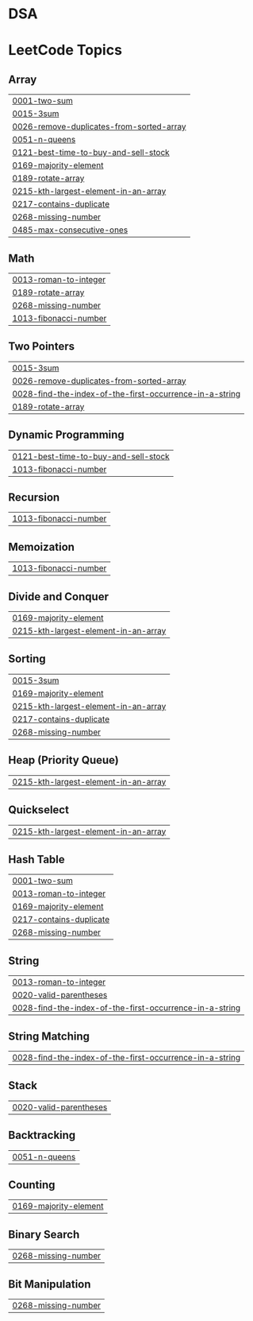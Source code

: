# DSA
<!---LeetCode Topics Start-->
# LeetCode Topics
## Array
|  |
| ------- |
| [0001-two-sum](https://github.com/RANJAN1602/DSA/tree/master/0001-two-sum) |
| [0015-3sum](https://github.com/RANJAN1602/DSA/tree/master/0015-3sum) |
| [0026-remove-duplicates-from-sorted-array](https://github.com/RANJAN1602/DSA/tree/master/0026-remove-duplicates-from-sorted-array) |
| [0051-n-queens](https://github.com/RANJAN1602/DSA/tree/master/0051-n-queens) |
| [0121-best-time-to-buy-and-sell-stock](https://github.com/RANJAN1602/DSA/tree/master/0121-best-time-to-buy-and-sell-stock) |
| [0169-majority-element](https://github.com/RANJAN1602/DSA/tree/master/0169-majority-element) |
| [0189-rotate-array](https://github.com/RANJAN1602/DSA/tree/master/0189-rotate-array) |
| [0215-kth-largest-element-in-an-array](https://github.com/RANJAN1602/DSA/tree/master/0215-kth-largest-element-in-an-array) |
| [0217-contains-duplicate](https://github.com/RANJAN1602/DSA/tree/master/0217-contains-duplicate) |
| [0268-missing-number](https://github.com/RANJAN1602/DSA/tree/master/0268-missing-number) |
| [0485-max-consecutive-ones](https://github.com/RANJAN1602/DSA/tree/master/0485-max-consecutive-ones) |
## Math
|  |
| ------- |
| [0013-roman-to-integer](https://github.com/RANJAN1602/DSA/tree/master/0013-roman-to-integer) |
| [0189-rotate-array](https://github.com/RANJAN1602/DSA/tree/master/0189-rotate-array) |
| [0268-missing-number](https://github.com/RANJAN1602/DSA/tree/master/0268-missing-number) |
| [1013-fibonacci-number](https://github.com/RANJAN1602/DSA/tree/master/1013-fibonacci-number) |
## Two Pointers
|  |
| ------- |
| [0015-3sum](https://github.com/RANJAN1602/DSA/tree/master/0015-3sum) |
| [0026-remove-duplicates-from-sorted-array](https://github.com/RANJAN1602/DSA/tree/master/0026-remove-duplicates-from-sorted-array) |
| [0028-find-the-index-of-the-first-occurrence-in-a-string](https://github.com/RANJAN1602/DSA/tree/master/0028-find-the-index-of-the-first-occurrence-in-a-string) |
| [0189-rotate-array](https://github.com/RANJAN1602/DSA/tree/master/0189-rotate-array) |
## Dynamic Programming
|  |
| ------- |
| [0121-best-time-to-buy-and-sell-stock](https://github.com/RANJAN1602/DSA/tree/master/0121-best-time-to-buy-and-sell-stock) |
| [1013-fibonacci-number](https://github.com/RANJAN1602/DSA/tree/master/1013-fibonacci-number) |
## Recursion
|  |
| ------- |
| [1013-fibonacci-number](https://github.com/RANJAN1602/DSA/tree/master/1013-fibonacci-number) |
## Memoization
|  |
| ------- |
| [1013-fibonacci-number](https://github.com/RANJAN1602/DSA/tree/master/1013-fibonacci-number) |
## Divide and Conquer
|  |
| ------- |
| [0169-majority-element](https://github.com/RANJAN1602/DSA/tree/master/0169-majority-element) |
| [0215-kth-largest-element-in-an-array](https://github.com/RANJAN1602/DSA/tree/master/0215-kth-largest-element-in-an-array) |
## Sorting
|  |
| ------- |
| [0015-3sum](https://github.com/RANJAN1602/DSA/tree/master/0015-3sum) |
| [0169-majority-element](https://github.com/RANJAN1602/DSA/tree/master/0169-majority-element) |
| [0215-kth-largest-element-in-an-array](https://github.com/RANJAN1602/DSA/tree/master/0215-kth-largest-element-in-an-array) |
| [0217-contains-duplicate](https://github.com/RANJAN1602/DSA/tree/master/0217-contains-duplicate) |
| [0268-missing-number](https://github.com/RANJAN1602/DSA/tree/master/0268-missing-number) |
## Heap (Priority Queue)
|  |
| ------- |
| [0215-kth-largest-element-in-an-array](https://github.com/RANJAN1602/DSA/tree/master/0215-kth-largest-element-in-an-array) |
## Quickselect
|  |
| ------- |
| [0215-kth-largest-element-in-an-array](https://github.com/RANJAN1602/DSA/tree/master/0215-kth-largest-element-in-an-array) |
## Hash Table
|  |
| ------- |
| [0001-two-sum](https://github.com/RANJAN1602/DSA/tree/master/0001-two-sum) |
| [0013-roman-to-integer](https://github.com/RANJAN1602/DSA/tree/master/0013-roman-to-integer) |
| [0169-majority-element](https://github.com/RANJAN1602/DSA/tree/master/0169-majority-element) |
| [0217-contains-duplicate](https://github.com/RANJAN1602/DSA/tree/master/0217-contains-duplicate) |
| [0268-missing-number](https://github.com/RANJAN1602/DSA/tree/master/0268-missing-number) |
## String
|  |
| ------- |
| [0013-roman-to-integer](https://github.com/RANJAN1602/DSA/tree/master/0013-roman-to-integer) |
| [0020-valid-parentheses](https://github.com/RANJAN1602/DSA/tree/master/0020-valid-parentheses) |
| [0028-find-the-index-of-the-first-occurrence-in-a-string](https://github.com/RANJAN1602/DSA/tree/master/0028-find-the-index-of-the-first-occurrence-in-a-string) |
## String Matching
|  |
| ------- |
| [0028-find-the-index-of-the-first-occurrence-in-a-string](https://github.com/RANJAN1602/DSA/tree/master/0028-find-the-index-of-the-first-occurrence-in-a-string) |
## Stack
|  |
| ------- |
| [0020-valid-parentheses](https://github.com/RANJAN1602/DSA/tree/master/0020-valid-parentheses) |
## Backtracking
|  |
| ------- |
| [0051-n-queens](https://github.com/RANJAN1602/DSA/tree/master/0051-n-queens) |
## Counting
|  |
| ------- |
| [0169-majority-element](https://github.com/RANJAN1602/DSA/tree/master/0169-majority-element) |
## Binary Search
|  |
| ------- |
| [0268-missing-number](https://github.com/RANJAN1602/DSA/tree/master/0268-missing-number) |
## Bit Manipulation
|  |
| ------- |
| [0268-missing-number](https://github.com/RANJAN1602/DSA/tree/master/0268-missing-number) |
<!---LeetCode Topics End-->